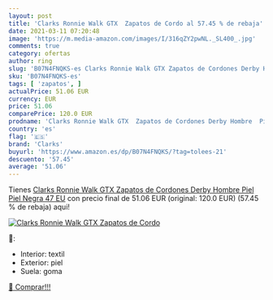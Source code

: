 ```yaml
---
layout: post
title: 'Clarks Ronnie Walk GTX  Zapatos de Cordo al 57.45 % de rebaja'
date: 2021-03-11 07:20:48
image: 'https://m.media-amazon.com/images/I/316qZY2pwNL._SL400_.jpg'
comments: true
category: ofertas
author: ring
slug: 'B07N4FNQKS-es Clarks Ronnie Walk GTX Zapatos de Cordones Derby Hombre...'
sku: 'B07N4FNQKS-es'
tags: [ 'zapatos', ]
actualPrice: 51.06 EUR
currency: EUR
price: 51.06
comparePrice: 120.0 EUR
prodname: 'Clarks Ronnie Walk GTX  Zapatos de Cordones Derby Hombre  Piel  Piel Negra   47 EU'
country: 'es'
flag: '🇪🇸'
brand: 'Clarks'
buyurl: 'https://www.amazon.es/dp/B07N4FNQKS/?tag=tolees-21'
descuento: '57.45'
average: '51.06'
---
```


Tienes [Clarks Ronnie Walk GTX  Zapatos de Cordones Derby Hombre  Piel  Piel Negra   47 EU](https://www.amazon.es/dp/B07N4FNQKS/?tag=tolees-21) con precio final de  51.06 EUR (original: 120.0 EUR) (57.45 %  de rebaja) aqui!

[![Clarks Ronnie Walk GTX  Zapatos de Cordo](https://m.media-amazon.com/images/I/316qZY2pwNL._SL400_.jpg)](https://www.amazon.es/dp/B07N4FNQKS/?tag=tolees-21)

🔎:

- Interior: textil
- Exterior: piel
- Suela: goma

[🛒 Comprar!!!](https://www.amazon.es/dp/B07N4FNQKS/?tag=tolees-21)
